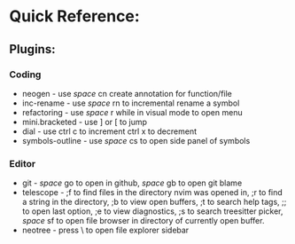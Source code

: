 # Quick Reference:

## Plugins:
### Coding
- neogen - use *space* cn create annotation for function/file
- inc-rename - use *space* rn to incremental rename a symbol
- refactoring - use *space* r while in visual mode to open menu
- mini.bracketed - use ] or [ to jump
- dial - use ctrl c to increment ctrl x to decrement
- symbols-outline - use *space* cs to open side panel of symbols

### Editor
- git - *space* go to open in github, *space* gb to open git blame
- telescope - ;f to find files in the directory nvim was opened in, ;r to find a string in the directory, ;b to view open buffers, ;t to search help tags, ;; to open last option, ;e to view diagnostics, ;s to search treesitter picker, *space* sf to open file browser in directory of currently open buffer.
- neotree - press \ to open file explorer sidebar
